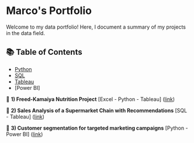 # Marco's Portfolio

Welcome to my data portfolio! Here, I document a summary of my projects in the data field.

## 📚 Table of Contents
- [Python](#python)
- [SQL](#sql)
- [Tableau](#tableau)
- [Power BI]


🌾 **1) Freed-Kamaiya Nutrition Project** [Excel - Python - Tableau] ([link](https://github.com/Marco10292/Freed-Kamaiya-Nutrition-Project/blob/main/README.md))

💸 **2) Sales Analysis of a Supermarket Chain with Recommendations** [SQL - Tableau] ([link](https://github.com/Marco10292/Sales-Analysis-of-a-Supermarket-Chain-with-Recommendations/blob/main/README.md))

🔎 **3) Customer segmentation for targeted marketing campaigns** [Python - Power BI] ([link](https://github.com/Marco10292/Customer-segmentation-for-targeted-marketing-campaigns/blob/main/README.md))

